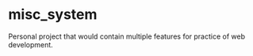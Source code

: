 # misc_system
Personal project that would contain multiple features for practice of web development.

